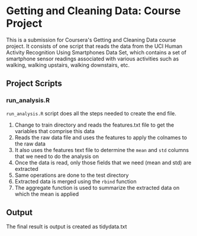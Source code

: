 # Getting and Cleaning Data: Course Project

This is a submission for Coursera's Getting and Cleaning Data course project.
It consists of one script that reads the data from the UCI Human Activity Recognition Using Smartphones Data Set, which contains a set of smartphone sensor readings associated with various activities such as walking, walking upstairs, walking downstairs, etc.

## Project Scripts
### run_analysis.R

```run_analysis.R``` script does all the steps needed to create the end file.
1. Change to train directory and reads the features.txt file to get the variables that comprise this data
2. Reads the raw data file and uses the features to apply the colnames to the raw data
3. It also uses the features text file to determine the ```mean``` and ```std``` columns that we need to do the analysis on
4. Once the data is read, only those fields that we need (mean and std) are extracted
5. Same operations are done to the test directory
6. Extracted data is merged using the ```rbind``` function
7. The aggregate function is used to summarize the extracted data on which the mean is applied 

## Output

The final result is output is created as tidydata.txt